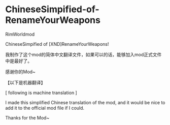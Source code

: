 # ChineseSimpified-of-RenameYourWeapons
RimWorldmod

ChineseSimpified of [XND]RenameYourWeapons!

我制作了这个mod的简体中文翻译文件，如果可以的话，能够加入mod正式文件中是最好了。

感谢你的Mod~

【以下是机器翻译】

[ following is machine translation ]

I made this simplified Chinese translation of the mod, and it would be nice to add it to the official mod file if I could.

Thanks for the Mod~
